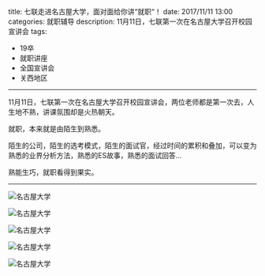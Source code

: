 title: 七联走进名古屋大学，面对面给你讲“就职“！
date: 2017/11/11 13:00
categories: 就职辅导
description: 11月11日，七联第一次在名古屋大学召开校园宣讲会
tags:
- 19卒
- 就职讲座
- 全国宣讲会
- 关西地区

---

11月11日，七联第一次在名古屋大学召开校园宣讲会，两位老师都是第一次去，人生地不熟，讲课氛围却是火热朝天。

就职，本来就是由陌生到熟悉。

陌生的公司，陌生的选考模式，陌生的面试官，经过时间的累积和叠加，可以变为熟悉的业界分析方法，熟悉的ES故事，熟悉的面试回答...

熟能生巧，就职看得到果实。

---

![名古屋大学](http://wx2.sinaimg.cn/mw690/a9a40e85gy1fln5nyhix8j20p00dwgtt.jpg)

![名古屋大学](http://wx4.sinaimg.cn/mw690/a9a40e85gy1fln5o4rfb6j20p00dwqcc.jpg)

![名古屋大学](http://wx2.sinaimg.cn/mw690/a9a40e85gy1fln5o8nwexj20p00dwk0h.jpg)

![名古屋大学](http://wx1.sinaimg.cn/mw690/a9a40e85gy1fln5oc2mhbj20p00dwn3y.jpg)

![名古屋大学](http://wx2.sinaimg.cn/mw690/a9a40e85gy1fln5ohh6nuj20p00dw466.jpg)